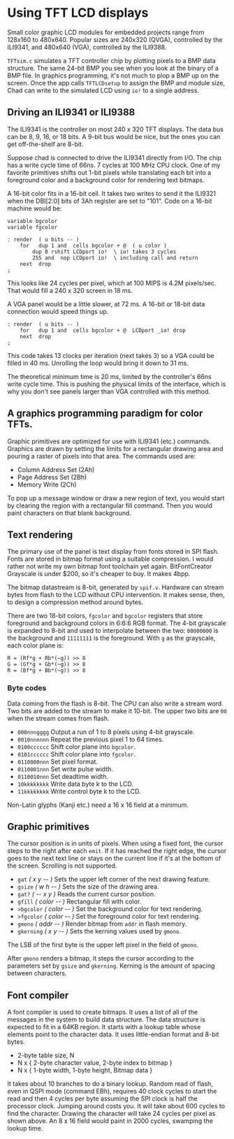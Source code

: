 # Using TFT LCD displays

Small color graphic LCD modules for embedded projects range from 128x160
to 480x640. Popular sizes are 240x320 (QVGA), controlled by the ILI9341,
and 480x640 (VGA), controlled by the ILI9388.

`TFTsim.c` simulates a TFT controller chip by plotting pixels to a BMP data
structure. The same 24-bit BMP you see when you look at the binary of a BMP
file. In graphics programming, it's not much to plop a BMP up on the screen.
Once the app calls `TFTLCDsetup` to assign the BMP and module size,
Chad can write to the simulated LCD using `io!` to a single address.

## Driving an ILI9341 or ILI9388

The ILI9341 is the controller on most 240 x 320 TFT displays.
The data bus can be 8, 9, 16, or 18 bits.
A 9-bit bus would be nice, but the ones you can get off-the-shelf are 8-bit.

Suppose chad is connected to drive the ILI9341 directly from I/O.
The chip has a write cycle time of 66ns. 7 cycles at 100 MHz CPU clock.
One of my favorite primitives shifts out 1-bit pixels while translating each bit
into a foreground color and a background color for rendering text bitmaps.

A 16-bit color fits in a 16-bit cell. It takes two writes to send it the
ILI9321 when the DBI\[2:0] bits of 3Ah register are set to "101".
Code on a 16-bit machine would be:

```forth
variable bgcolor
variable fgcolor

: render  ( u bits -- )
    for   dup 1 and  cells bgcolor + @  ( u color )
        dup 8 rshift LCDport io!  \ io! takes 3 cycles
	    255 and  nop LCDport io!  \ including call and return
    next  drop
;
```

This looks like 24 cycles per pixel, which at 100 MIPS is 4.2M pixels/sec.
That would fill a 240 x 320 screen in 18 ms.

A VGA panel would be a little slower, at 72 ms. A 16-bit or 18-bit data
connection would speed things up.

```
: render  ( u bits -- )
    for   dup 1 and  cells bgcolor + @  LCDport _io! drop
    next  drop
;
```

This code takes 13 clocks per iteration (next takes 3) so a VGA could be filled
in 40 ms. Unrolling the loop would bring it down to 31 ms.

The theoretical minimum time is 20 ms, limited by the controller's 66ns write
cycle time. This is pushing the physical limits of the interface, which is why
you don't see panels larger than VGA controlled with this method.

## A graphics programming paradigm for color TFTs.

Graphic primitives are optimized for use with ILI9341 (etc.) commands.
Graphics are drawn by setting the limits for a rectangular drawing area and
pouring a raster of pixels into that area. The commands used are:

- Column Address Set (2Ah)
- Page Address Set (2Bh)
- Memory Write (2Ch)

To pop up a message window or draw a new region of text, you would start by
clearing the region with a rectangular fill command.
Then you would paint characters on that blank background.

## Text rendering

The primary use of the panel is text display from fonts stored in SPI flash.
Fonts are stored in bitmap format using a suitable compression.
I would rather not write my own bitmap font toolchain yet again.
BitFontCreator Grayscale is under $200, so it's cheaper to buy. It makes 4bpp.

The bitmap datastream is 8-bit, generated by `spif.v`. Hardware can stream bytes
from flash to the LCD without CPU intervention. It makes sense, then, to design
a compression method around bytes.

There are two 18-bit colors, `fgcolor` and `bgcolor` registers that store
foreground and background colors in 6:6:6 RGB format.
The 4-bit grayscale is expanded to 8-bit and used to interpolate between the two:
`00000000` is the background and `11111111` is the foreground.
With `g` as the grayscale, each color plane is:

```
R = (Rf*g + Rb*(~g)) >> 8
G = (Gf*g + Gb*(~g)) >> 8
R = (Bf*g + Bb*(~g)) >> 8
```

### Byte codes

Data coming from the flash is 8-bit. The CPU can also write a stream word.
Two bits are added to the stream to make it 10-bit.
The upper two bits are `00` when the stream comes from flash.

- `000nnngggg` Output a run of 1 to 8 pixels using 4-bit grayscale.
- `0010nnnnnn` Repeat the previous pixel 1 to 64 times.
- `0100cccccc` Shift color plane into `bgcolor`.
- `0101cccccc` Shift color plane into `fgcolor`.
- `0110000nnn` Set pixel format.
- `0110001nnn` Set write pulse width.
- `0110010nnn` Set deadtime width.
- `10kkkkkkkk` Write data byte k to the LCD.
- `11kkkkkkkk` Write control byte k to the LCD.

Non-Latin glyphs (Kanji etc.) need a 16 x 16 field at a minimum.

## Graphic primitives

The cursor position is in units of pixels. 
When using a fixed font, the cursor steps to the right after each `emit`.
If it has reached the right edge, the cursor goes to the next text line
or stays on the current line if it's at the bottom of the screen.
Scrolling is not supported.

- `gat` *( x y -- )* Sets the upper left corner of the next drawing feature.
- `gsize` *( w h -- )* Sets the size of the drawing area.
- `gat?` *( -- x y )* Reads the current cursor position.
- `gfill` *( color -- )* Rectangular fill with color.
- `>bgcolor` *( color -- )* Set the background color for text rendering.
- `>fgcolor` *( color -- )* Set the foreground color for text rendering.
- `gmono` *( addr -- )* Render bitmap from `addr` in flash memory.
- `gkerning` *( x y -- )* Sets the kerning values used by `gmono`.

The LSB of the first byte is the upper left pixel in the field of `gmono`.

After `gmono` renders a bitmap, it steps the cursor according to the
parameters set by `gsize` and `gkerning`.
Kerning is the amount of spacing between characters.

## Font compiler

A font compiler is used to create bitmaps.
It uses a list of all of the messages in the system to build data structure.
The data structure is expected to fit in a 64KB region.
It starts with a lookup table whose elements point to the character data.
It uses little-endian format and 8-bit bytes.

- 2-byte table size, N
- N x { 2-byte character value, 2-byte index to bitmap }
- N x { 1-byte width, 1-byte height, Bitmap data }

It takes about 10 branches to do a binary lookup.
Random read of flash, even in QSPI mode (command EBh),
requires 40 clock cycles to start the read and then 4 cycles per byte
assuming the SPI clock is half the processor clock.
Jumping around costs you.
It will take about 600 cycles to find the character.
Drawing the character will take 24 cycles per pixel as shown above.
An 8 x 16 field would paint in 2000 cycles, swamping the lookup time.






